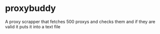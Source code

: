 # proxybuddy
A proxy scrapper that fetches 500 proxys and checks them and if they are valid it puts it into a text file
